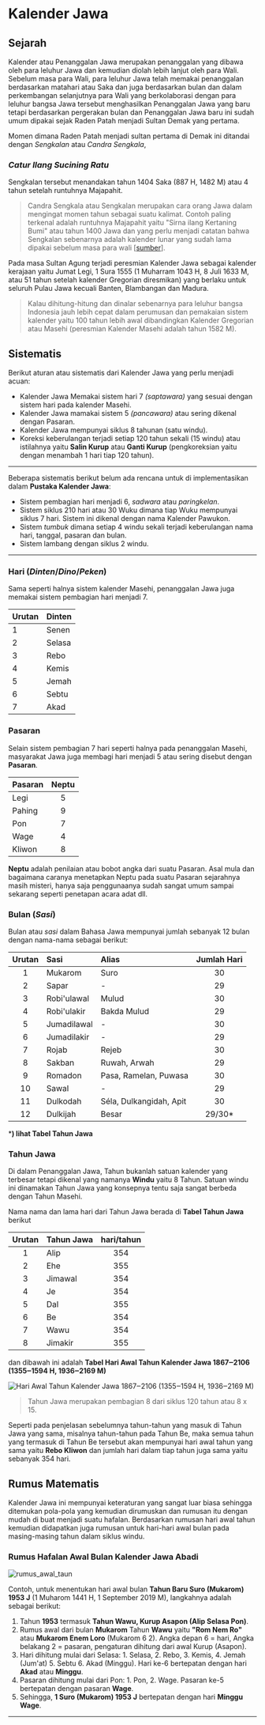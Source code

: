 # Kalender Jawa

## Sejarah
Kalender atau Penanggalan Jawa merupakan penanggalan yang dibawa oleh para leluhur Jawa dan kemudian diolah lebih lanjut oleh para Wali. Sebelum masa para Wali, para leluhur Jawa telah memakai penanggalan berdasarkan matahari atau Saka dan juga berdasarkan bulan dan dalam perkembangan selanjutnya para Wali yang berkolaborasi dengan para leluhur bangsa Jawa tersebut menghasilkan Penanggalan Jawa yang baru tetapi berdasarkan pergerakan bulan dan Penanggalan Jawa baru ini sudah umum dipakai sejak Raden Patah menjadi Sultan Demak yang pertama. 

Momen dimana Raden Patah menjadi sultan pertama di Demak ini ditandai dengan *Sengkalan* atau *Candra Sengkala*,



### *Catur Ilang Sucining Ratu*



Sengkalan tersebut menandakan tahun 1404 Saka (887 H, 1482 M) atau 4 tahun setelah runtuhnya Majapahit.

> Candra Sengkala atau Sengkalan merupakan cara orang Jawa dalam mengingat momen tahun sebagai suatu kalimat. Contoh paling terkenal adalah runtuhnya Majapahit yaitu "Sirna ilang Kertaning Bumi" atau tahun 1400 Jawa dan yang perlu menjadi catatan bahwa Sengkalan sebenarnya adalah kalender lunar yang sudah lama dipakai sebelum masa para wali [[sumber](https://www.caknun.com/2019/kalender-jowo-digowo-kalender-arab-digarap-kalender-barat-diruwat)].

Pada masa Sultan Agung terjadi peresmian Kalender Jawa sebagai kalender kerajaan yaitu Jumat Legi, 1 Sura 1555 (1 Muharram 1043 H, 8 Juli 1633 M, atau 51 tahun setelah kalender Gregorian diresmikan) yang berlaku untuk seluruh Pulau Jawa kecuali Banten, Blambangan dan Madura.

> Kalau dihitung-hitung dan dinalar sebenarnya para leluhur bangsa Indonesia jauh lebih cepat dalam perumusan dan pemakaian sistem kalender yaitu 100 tahun lebih awal dibandingkan Kalender Gregorian atau Masehi (peresmian Kalender Masehi adalah tahun 1582 M).


## Sistematis
Berikut aturan atau sistematis dari Kalender Jawa yang perlu menjadi acuan:

- Kalender Jawa Memakai sistem hari 7 *(saptawara)* yang sesuai dengan sistem hari pada kalender Masehi.
- Kalender Jawa mamakai sistem 5 *(pancawara)* atau sering dikenal dengan Pasaran.
- Kalender Jawa mempunyai siklus 8 tahunan (satu windu).
- Koreksi keberulangan terjadi setiap 120 tahun sekali (15 windu) atau istilahnya yaitu **Salin Kurup** atau **Ganti Kurup** (pengkoreksian yaitu dengan menambah 1 hari tiap 120 tahun).

---
Beberapa sistematis berikut belum ada rencana untuk di implementasikan dalam **Pustaka Kalender Jawa**:

- Sistem pembagian hari menjadi 6, *sadwara* atau *paringkelan*.
- Sistem siklus 210 hari atau 30 Wuku dimana tiap Wuku mempunyai siklus 7 hari. Sistem ini dikenal dengan nama Kalender Pawukon.
- Sistem *tumbuk* dimana setiap 4 windu sekali terjadi keberulangan nama hari, tanggal, pasaran dan bulan.
- Sistem lambang dengan siklus 2 windu.

---



### Hari (*Dinten*/*Dino*/*Peken*)
Sama seperti halnya sistem kalender Masehi, penanggalan Jawa juga memakai sistem pembagian hari menjadi 7.

| Urutan | Dinten |
| :--- | :--- |
| 1 | Senen |
| 2 | Selasa |
| 3| Rebo |
| 4 | Kemis |
| 5 | Jemah |
| 6 | Sebtu |
| 7 | Akad | 


### Pasaran
Selain sistem pembagian 7 hari seperti halnya pada penanggalan Masehi, masyarakat Jawa juga membagi hari menjadi 5 atau sering disebut dengan **Pasaran**. 

| Pasaran | Neptu |
| :--- | :---: |
| Legi | 5 |
| Pahing | 9 |
| Pon | 7 |
| Wage | 4 |
| Kliwon | 8 |

**Neptu** adalah penilaian atau bobot angka dari suatu Pasaran. Asal mula dan bagaimana caranya menetapkan Neptu pada suatu Pasaran sejarahnya masih misteri, hanya saja penggunaanya sudah sangat umum sampai sekarang seperti penetapan acara adat dll. 

### Bulan (*Sasi*)
Bulan atau *sasi* dalam Bahasa Jawa mempunyai jumlah sebanyak 12 bulan dengan nama-nama sebagai berikut: 

| Urutan   |  Sasi | Alias | Jumlah Hari |
| :---: | :--- | :--- | :---: |
| 1 | Mukarom | Suro | 30 |
| 2 | Sapar | - | 29 |
| 3 | Robi'ulawal | Mulud | 30 |
| 4 | Robi'ulakir | Bakda Mulud | 29 |
| 5 | Jumadilawal | - | 30 |
| 6 | Jumadilakir | - | 29 |
| 7 | Rojab | Rejeb | 30 |
| 8 | Sakban | Ruwah, Arwah | 29 |
| 9 | Romadon | Pasa, Ramelan, Puwasa | 30 |
| 10 | Sawal | - | 29 |
| 11 | Dulkodah | Séla, Dulkangidah, Apit | 30 |
| 12 | Dulkijah | Besar | 29/30* |

***) lihat Tabel Tahun Jawa**

### Tahun Jawa
Di dalam Penanggalan Jawa, Tahun bukanlah satuan kalender yang terbesar tetapi dikenal yang namanya **Windu** yaitu 8 Tahun. Satuan windu ini dinamakan Tahun Jawa yang konsepnya tentu saja sangat berbeda dengan Tahun Masehi.


Nama nama dan lama hari dari Tahun Jawa berada di **Tabel Tahun Jawa** berikut

| Urutan |  Tahun Jawa | hari/tahun | 
| :---: | :--- | :---: |
| 1 | Alip | 354 |
| 2 | Ehe | 355 |
| 3 | Jimawal | 354 |
| 4 | Je | 354 |
| 5 | Dal | 355 |
| 6 | Be | 354 |
| 7 | Wawu | 354 |
| 8 | Jimakir | 355 |

dan dibawah ini adalah **Tabel Hari Awal Tahun Kalender Jawa 1867‒2106 (1355‒1594 H, 1936‒2169 M)**

![Hari Awal Tahun Kalender Jawa 1867‒2106 (1355‒1594 H, 1936‒2169 M)](https://cdn.caknun.com/media/2019/01/20190102-menek-kalender-3.jpg)


>Tahun Jawa merupakan pembagian 8 dari siklus 120 tahun atau 8 x 15.  

Seperti pada penjelasan sebelumnya tahun-tahun yang masuk di Tahun Jawa yang sama, misalnya tahun-tahun pada Tahun Be, maka semua tahun yang termasuk di Tahun Be tersebut akan mempunyai hari awal tahun yang sama yaitu **Rebo Kliwon** dan jumlah hari dalam tiap tahun juga sama yaitu sebanyak 354 hari.

## Rumus Matematis
Kalender Jawa ini mempunyai keteraturan yang sangat luar biasa sehingga ditemukan pola-pola yang kemudian dirumuskan dan rumusan itu dengan mudah di buat menjadi suatu hafalan. Berdasarkan rumusan hari awal tahun kemudian didapatkan juga rumusan untuk hari-hari awal bulan pada masing-masing tahun dalam siklus windu.

### Rumus Hafalan Awal Bulan Kalender Jawa Abadi

 ![rumus_awal_taun](https://cdn.caknun.com/media/2019/01/20190102-menek-kalender-4.jpg)

Contoh, untuk menentukan hari awal bulan **Tahun Baru Suro (Mukarom) 1953 J** (1 Muharom 1441 H, 1 September 2019 M), langkahnya adalah sebagai berikut:

1. Tahun **1953** termasuk **Tahun Wawu, Kurup Asapon (Alip Selasa Pon)**.
2. Rumus awal dari bulan **Mukarom** Tahun **Wawu** yaitu **"Rom Nem Ro"** atau **Mukarom Enem Loro** (Mukarom 6 2). Angka depan 6 = hari, Angka belakang 2 = pasaran, pengaturan dihitung dari awal Kurup (Asapon).
3. Hari dihitung mulai dari Selasa: 1. Selasa, 2. Rebo, 3. Kemis, 4. Jemah (Jum'at) 5. Sebtu 6. Akad (Minggu). Hari ke-6 bertepatan dengan hari **Akad** atau **Minggu**.
4. Pasaran dihitung mulai dari Pon: 1. Pon, 2. Wage. Pasaran ke-5 bertepatan dengan pasaran **Wage**.
5. Sehingga, **1 Suro (Mukarom) 1953 J** bertepatan dengan hari **Minggu Wage**. 

---

